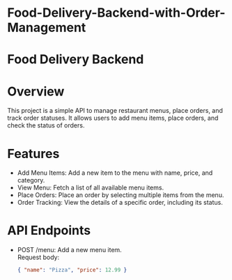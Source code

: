 # Food-Delivery-Backend-with-Order-Management

# Food Delivery Backend

# Overview
This project is a simple API to manage restaurant menus, place orders, and track order statuses. It allows users to add menu items, place orders, and check the status of orders.

# Features
- Add Menu Items: Add a new item to the menu with name, price, and category.
- View Menu: Fetch a list of all available menu items.
- Place Orders: Place an order by selecting multiple items from the menu.
- Order Tracking: View the details of a specific order, including its status.

# API Endpoints

- POST /menu: Add a new menu item.  
  Request body:  
  ```json
  { "name": "Pizza", "price": 12.99 }
